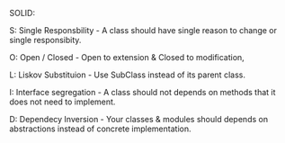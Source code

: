 SOLID:

S: Single Responsbility - A class should have single reason to change or single responsibity.

O: Open / Closed - Open to extension & Closed to modification,

L: Liskov Substituion - Use SubClass instead of its parent class.

I: Interface segregation - A class should not depends on methods that it does not need to implement.

D: Dependecy Inversion - Your classes & modules should depends on abstractions instead of concrete implementation.
